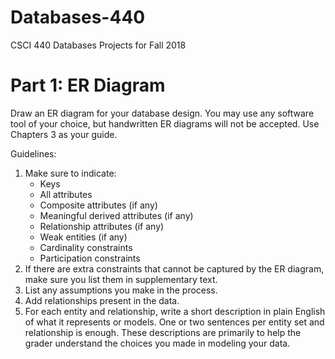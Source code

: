 # Databases-440
CSCI 440 Databases Projects for Fall 2018

# Part 1: ER Diagram

Draw an ER diagram for your database design. You may use any software tool of
your choice, but handwritten ER diagrams will not be accepted. Use Chapters 3
as your guide.

Guidelines:

1. Make sure to indicate:
    * Keys
    * All attributes
    * Composite attributes (if any)
    * Meaningful derived attributes (if any)
    * Relationship attributes (if any)
    * Weak entities (if any)
    * Cardinality constraints
    * Participation constraints
2. If there are extra constraints that cannot be captured by the ER diagram,
   make sure you list them in supplementary text.
3. List any assumptions you make in the process.
4. Add relationships present in the data.
5. For each entity and relationship, write a short description in plain English
   of what it represents or models. One or two sentences per entity set and
   relationship is enough. These descriptions are primarily to help the grader
   understand the choices you made in modeling your data.
